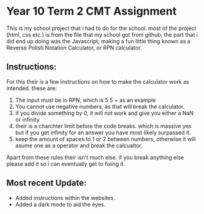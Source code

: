 # Year 10 Term 2 CMT Assignment
This is my school project that i had to do for the school. most of the project (html, css etc.) is from the file that my school got from github, the part that i did end up doing was the Javascript, making a fun little thing known as a Reverse Polish Notation Calculator, or RPN calculator.

## Instructions:
For this their is a few instructions on how to make the calculator work as intended. these are:
1. The input must be in RPN, which is 5 5 + as an example
2. You cannot use negative numbers, as that will break the calculator.
3. if you divide something by 0, it will not work and give you either a NaN or infinity
4. their is a charchter limit before the code breaks. which is massive yes but if you get infinity for an answer you have most likely surpassed it. 
5. keep the amount of spaces to 1 or 2 between numbers, otherwise it will asume one as a operator and break the calcualtor.

Apart from these rules their isn't much else. if you break anything else please add it so i can eventually get to fixing it.

## Most recent Update:
- Added instructions within the websites. 
- Added a dark mode to aid the eyes.
